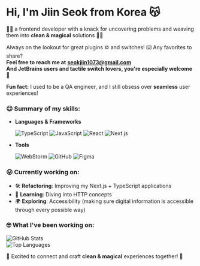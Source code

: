 <h1>
  Hi, I'm Jiin Seok from Korea 😽
</h1>

:fairy_woman: a frontend developer with a knack for uncovering problems and weaving them into **clean & magical** solutions :fairy_woman:

Always on the lookout for great plugins :gear: and switches! :keyboard: Any favorites to share? <br>
**Feel free to reach me at** [**seokjiin1073@gmail.com**](mailto:seokjiin1073@gmail.com) <br>
**And JetBrains users and tactile switch lovers, you're especially welcome** :white_heart: <br>

**Fun fact:** I used to be a QA engineer, and I still obsess over **seamless** user experiences!


### 😌️ Summary of my skills:
- **Languages & Frameworks**

  <img alt="TypeScript" src="https://img.shields.io/badge/TypeScript-3776AB?style=flat-square&logo=TypeScript&logoColor=white"/>
  <img alt="JavaScript" src="https://img.shields.io/badge/JavaScript-FFE44A?style=flat-square&logo=JavaScript&logoColor=white"/>
  <img alt="React" src="https://img.shields.io/badge/React-58C4DC?style=flat-square&logo=React&logoColor=white"/>
  <img alt="Next.js" src="https://img.shields.io/badge/Next.js-181717?style=flat-square&logo=Next.js&logoColor=white"/>
  <br>
- **Tools**

  <img alt="WebStorm" src="https://img.shields.io/badge/WebStorm-007ACC?style=flat-square&logo=WebStorm&logoColor=white" />
  <img alt="GitHub" src="https://img.shields.io/badge/GitHub-181717?style=flat-square&logo=GitHub&logoColor=white" />
  <img alt="Figma" src="https://img.shields.io/badge/Figma-FF7262?style=flat-square&logo=Figma&logoColor=white" />


### 😛 Currently working on:

- 🛠 **Refactoring**: Improving my Next.js + TypeScript applications
- 📖 **Learning**: Diving into HTTP concepts
- 🌍 **Exploring**: Accessibility (making sure digital information is accessible through every possible way)


### 🤓 What I've been working on:
<p>
<img src="https://github-readme-stats.vercel.app/api?username=JiinSeok&card_width=400&layout=compact&hide_title=true&rank_icon=percentile&text_bold=false&hide_border=true&theme=transparent&title_color=181717&icon_color=181717&text_color=929292&hide=stars,contribs&show=reviews,discussions_started,prs_merged_percentage" alt="GitHub Stats">
<br>
<img src="https://github-readme-stats.vercel.app/api/top-langs/?username=JiinSeok&card_width=410&layout=compact&langs_count=4&hide_title=true&theme=transparent&hide_border=true&display_format=time&title_color=181717&text_color=929292" alt="Top Languages">
</p>

:genie: Excited to connect and craft **clean & magical** experiences together! :genie: